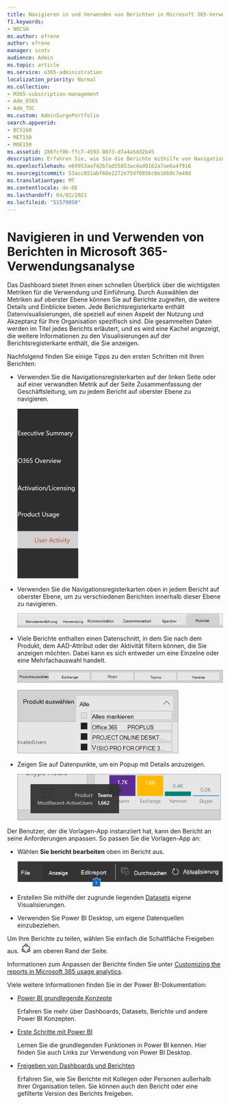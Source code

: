 ```yaml
---
title: Navigieren in und Verwenden von Berichten in Microsoft 365-Verwendungsanalyse
f1.keywords:
- NOCSH
ms.author: efrene
author: efrene
manager: scotv
audience: Admin
ms.topic: article
ms.service: o365-administration
localization_priority: Normal
ms.collection:
- M365-subscription-management
- Adm_O365
- Adm_TOC
ms.custom: AdminSurgePortfolio
search.appverid:
- BCS160
- MET150
- MOE150
ms.assetid: 286fcf0b-ffc7-4593-8073-d7a4a5dd2b45
description: Erfahren Sie, wie Sie die Berichte mithilfe von Navigationsregisterkarten und -filtern anzeigen.
ms.openlocfilehash: e69953aaf42b7ad55853ac4ad9162a7ae6a4f916
ms.sourcegitcommit: 53acc851abf68e2272e75df0856c0e16b0c7e48d
ms.translationtype: MT
ms.contentlocale: de-DE
ms.lasthandoff: 04/02/2021
ms.locfileid: "51579050"
---
```

# <a name="navigate-and-utilize-the-reports-in-microsoft-365-usage-analytics"></a>Navigieren in und Verwenden von Berichten in Microsoft 365-Verwendungsanalyse

Das Dashboard bietet Ihnen einen schnellen Überblick über die wichtigsten Metriken für die Verwendung und Einführung. Durch Auswählen der Metriken auf oberster Ebene können Sie auf Berichte zugreifen, die weitere Details und Einblicke bieten. Jede Berichtsregisterkarte enthält Datenvisualisierungen, die speziell auf einen Aspekt der Nutzung und Akzeptanz für Ihre Organisation spezifisch sind. Die gesammelten Daten werden im Titel jedes Berichts erläutert, und es wird eine Kachel angezeigt, die weitere Informationen zu den Visualisierungen auf der Berichtsregisterkarte enthält, die Sie anzeigen.

Nachfolgend finden Sie einige Tipps zu den ersten Schritten mit Ihren Berichten:

- Verwenden Sie die Navigationsregisterkarten auf der linken  Seite oder auf einer verwandten Metrik auf der Seite Zusammenfassung der Geschäftsleitung, um zu jedem Bericht auf oberster Ebene zu navigieren.

    ![Zeigt die Navigationsregisterkarten auf der linken Seite an](../../media/navigate-usage-analytics1.png)

- Verwenden Sie die Navigationsregisterkarten oben in jedem Bericht auf oberster Ebene, um zu verschiedenen Berichten innerhalb dieser Ebene zu navigieren.

    ![Zeigt die Navigationsregisterkarten am Anfang jedes Berichts an.](../../media/navigate-usage-analytics2.png)

- Viele Berichte enthalten einen Datenschnitt, in dem Sie nach dem Produkt, dem AAD-Attribut oder der Aktivität filtern können, die Sie anzeigen möchten. Dabei kann es sich entweder um eine Einzelne oder eine Mehrfachauswahl handelt.

    ![Zeigt einen Datenschnitt an](../../media/navigate-usage-analytics3.png)

    ![Zeigt einen Datenschnitt an](../../media/navigate-usage-analytics4.png)


- Zeigen Sie auf Datenpunkte, um ein Popup mit Details anzuzeigen.

    ![Zeigt ein Hoverbeispiel an](../../media/navigate-usage-analytics6.png)

Der Benutzer, der die Vorlagen-App instanziiert hat, kann den Bericht an seine Anforderungen anpassen. So passen Sie die Vorlagen-App an:

- Wählen **Sie bericht bearbeiten** oben im Bericht aus.

    ![Zeigt den Bericht "Bearbeiten" an](../../media/navigate-usage-analytics7.png)


- Erstellen Sie mithilfe der zugrunde liegenden [Datasets](usage-analytics-data-model.md) eigene Visualisierungen.

- Verwenden Sie Power BI Desktop, um eigene Datenquellen einzubeziehen.

Um Ihre Berichte zu teilen, wählen Sie einfach die Schaltfläche Freigeben aus. ![Power BI Share icon](../../media/dbb0569d-2013-4f9d-ab9d-d01b09631b92.png) am oberen Rand der Seite.

Informationen zum Anpassen der Berichte finden Sie unter [Customizing the reports in Microsoft 365 usage analytics](customize-reports.md).

Viele weitere Informationen finden Sie in der Power BI-Dokumentation:

- [Power BI grundlegende Konzepte](/power-bi/service-basic-concepts)

    Erfahren Sie mehr über Dashboards, Datasets, Berichte und andere Power BI Konzepten.

- [Erste Schritte mit Power BI](/power-bi/service-get-started?wt.mc_id=O365_Reports_PBI_contentpack)

    Lernen Sie die grundlegenden Funktionen in Power BI kennen. Hier finden Sie auch Links zur Verwendung von Power BI Desktop.

- [Freigeben von Dashboards und Berichten](/power-bi/service-share-dashboards)

    Erfahren Sie, wie Sie Berichte mit Kollegen oder Personen außerhalb Ihrer Organisation teilen. Sie können auch den Bericht oder eine gefilterte Version des Berichts freigeben.